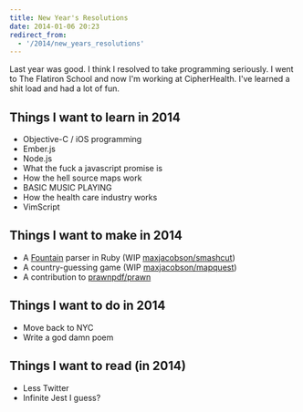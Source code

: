```yaml
---
title: New Year's Resolutions
date: 2014-01-06 20:23
redirect_from:
  - '/2014/new_years_resolutions'
---
```


Last year was good. I think I resolved to take programming seriously. I went to The Flatiron School and now I'm working at CipherHealth. I've learned a shit load and had a lot of fun.

## Things I want to learn in 2014

* Objective-C / iOS programming
* Ember.js
* Node.js
* What the fuck a javascript promise is
* How the hell source maps work
* BASIC MUSIC PLAYING
* How the health care industry works
* VimScript

## Things I want to make in 2014

* A [Fountain](http://fountain.io) parser in Ruby (WIP [maxjacobson/smashcut](https://github.com/maxjacobson/smashcut))
* A country-guessing game (WIP [maxjacobson/mapquest](https://github.com/maxjacobson/mapquest/))
* A contribution to [prawnpdf/prawn](https://github.com/prawnpdf/prawn)

## Things I want to do in 2014

* Move back to NYC
* Write a god damn poem

## Things I want to read (in 2014)

* Less Twitter
* Infinite Jest I guess?
